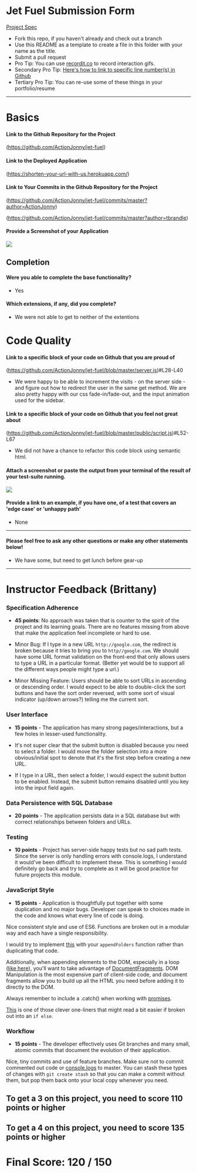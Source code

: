 # Jet Fuel Submission Form

[Project Spec](http://frontend.turing.io/projects/jet-fuel.html)

* Fork this repo, if you haven't already and check out a branch
* Use this README as a template to create a file in this folder with your name as the title.
* Submit a pull request
* Pro Tip: You can use [recordit.co](http://recordit.co/) to record interaction gifs.
* Secondary Pro Tip: [Here's how to link to specific line number(s) in Github](http://stackoverflow.com/questions/23821235/how-to-link-to-specific-line-number-on-github)
* Tertiary Pro Tip: You can re-use some of these things in your portfolio/resume

------

# Basics

#### Link to the Github Repository for the Project
(https://github.com/ActionJonny/jet-fuel)

#### Link to the Deployed Application
(https://shorten-your-url-with-us.herokuapp.com/)

#### Link to Your Commits in the Github Repository for the Project

(https://github.com/ActionJonny/jet-fuel/commits/master?author=ActionJonny)

(https://github.com/ActionJonny/jet-fuel/commits/master?author=tbrandle)

#### Provide a Screenshot of your Application
![](http://g.recordit.co/a55Zog1SzR.gif)

## Completion

#### Were you able to complete the base functionality?
* Yes

#### Which extensions, if any, did you complete?

- We were not able to get to neither of the extentions

# Code Quality

#### Link to a specific block of your code on Github that you are proud of
(https://github.com/ActionJonny/jet-fuel/blob/master/server.js)#L28-L40

* We were happy to be able to increment the visits - on the server side - and figure out how to redirect the user in the same get method. We are also pretty happy with our css fade-in/fade-out, and the input animation used for the sidebar.

#### Link to a specific block of your code on Github that you feel not great about
(https://github.com/ActionJonny/jet-fuel/blob/master/public/script.js)#L52-L67

* We did not have a chance to refactor this code block using semantic html.

#### Attach a screenshot or paste the output from your terminal of the result of your test-suite running.
![](http://g.recordit.co/zvn4gSIswj.gif)

#### Provide a link to an example, if you have one, of a test that covers an 'edge case' or 'unhappy path'

* None
-----

#### Please feel free to ask any other questions or make any other statements below!

* We have some, but need to get lunch before gear-up

-----

# Instructor Feedback (Brittany)

### Specification Adherence

* **45 points**: No approach was taken that is counter to the spirit of the project and its learning goals. There are no features missing from above that make the application feel incomplete or hard to use.

* Minor Bug: If I type in a new URL `http://google.com`, the redirect is broken because it tries to bring you to `http//google.com`. We should have some URL format validation on the front-end that only allows users to type a URL in a particular format. (Better yet would be to support all the different ways people might type a url.)

* Minor Missing Feature: Users should be able to sort URLs in ascending or descending order. I would expect to be able to double-click the sort buttons and have the sort order reversed, with some sort of visual indicator (up/down arrows?) telling me the current sort.

### User Interface

* **15 points** - The application has many strong pages/interactions, but a few holes in lesser-used functionality.

* It's not super clear that the submit button is disabled because you need to select a folder. I would move the folder selection into a more obvious/initial spot to denote that it's the first step before creating a new URL.

* If I type in a URL, then select a folder, I would expect the submit button to be enabled. Instead, the submit button remains disabled until you key into the input field again.

### Data Persistence with SQL Database

* **20 points** - The application persists data in a SQL database but with correct relationships between folders and URLs.

### Testing

* **10 points** - Project has server-side happy tests but no sad path tests. Since the server is only handling errors with console.logs, I understand it would've been difficult to implement these. This is something I would definitely go back and try to complete as it will be good practice for future projects this module.

### JavaScript Style

* **15 points** - Application is thoughtfully put together with some duplication and no major bugs. Developer can speak to choices made in the code and knows what every line of code is doing.

Nice consistent style and use of ES6. Functions are broken out in a modular way and each have a single responsibility.

I would try to implement [this](https://github.com/ActionJonny/jet-fuel/blob/master/public/script.js#L8) with your `appendFolders` function rather than duplicating that code.

Additionally, when appending elements to the DOM, especially in a loop ([like here](https://github.com/ActionJonny/jet-fuel/blob/master/public/script.js#L13)), you'll want to take advantage of [DocumentFragments](https://developer.mozilla.org/en-US/docs/Web/API/Document/createDocumentFragment). DOM Manipulation is the most expensive part of client-side code, and document fragments allow you to build up all the HTML you need before adding it to directly to the DOM.

Always remember to include a .catch() when working with [promises](https://github.com/ActionJonny/jet-fuel/blob/master/public/script.js#L26-L33).

[This](https://github.com/ActionJonny/jet-fuel/blob/master/public/script.js#L140) is one of those clever one-liners that might read a bit easier if broken out into an `if else`.


### Workflow

* **15 points** - The developer effectively uses Git branches and many small, atomic commits that document the evolution of their application.

Nice, tiny commits and use of feature branches. Make sure not to commit commented out code or [console.logs](https://github.com/ActionJonny/jet-fuel/blob/master/server.js#L79) to master. You can stash these types of changes with `git create stash` so that you can make a commit without them, but pop them back onto your local copy whenever you need.


## To get a 3 on this project, you need to score 110 points or higher
## To get a 4 on this project, you need to score 135 points or higher

# Final Score: 120 / 150